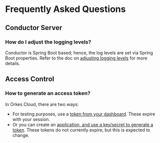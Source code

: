 # Frequently Asked Questions

## Conductor Server

### How do I adjust the logging levels?

Conductor is Spring Boot based; hence, the log levels are set via Spring Boot properties. Refer to the doc on [adjusting logging levels](https://orkes.io/content/docs/how-tos/Monitoring/Conductor-LogLevel) for more details.

## Access Control

### How to generate an access token?

In Orkes Cloud, there are two ways:

- For testing purposes, use a [token from your dashboard](https://orkes.io/content/docs/getting-started/concepts/access-control-applications#prototyping). These expire with your session.
- Or you can create an [application, and use a key/secret to generate a token](https://orkes.io/content/docs/getting-started/concepts/access-control-applications#application). These tokens do not currently expire, but this is expected to change.
